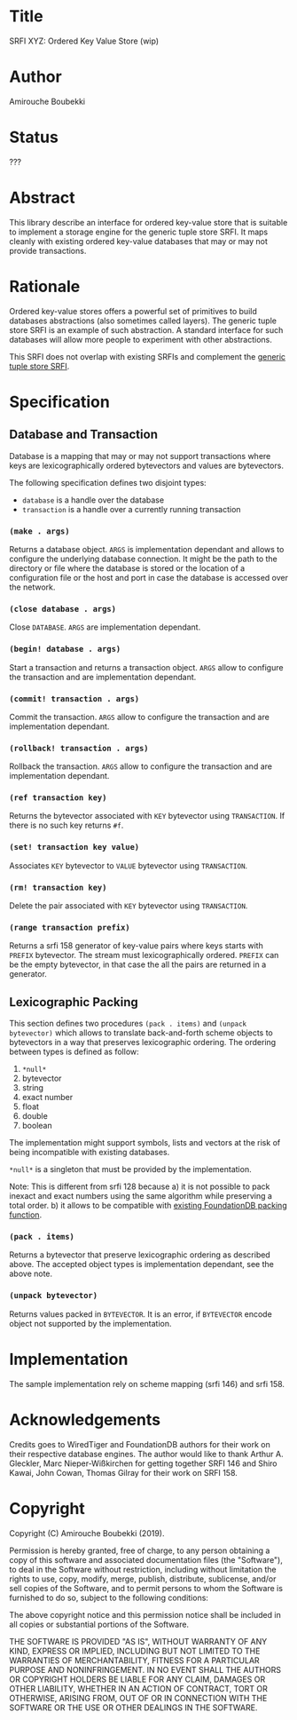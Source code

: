 # Title

SRFI XYZ: Ordered Key Value Store (wip)

# Author

Amirouche Boubekki

# Status

???

# Abstract

This library describe an interface for ordered key-value store that is
suitable to implement a storage engine for the generic tuple store
SRFI. It maps cleanly with existing ordered key-value databases that
may or may not provide transactions.

# Rationale

Ordered key-value stores offers a powerful set of primitives to build
databases abstractions (also sometimes called layers). The generic
tuple store SRFI is an example of such abstraction. A standard
interface for such databases will allow more people to experiment with
other abstractions.

This SRFI does not overlap with existing SRFIs and complement the
[generic tuple store SRFI](https://git.io/fjmez).

# Specification

## Database and Transaction

Database is a mapping that may or may not support transactions where
keys are lexicographically ordered bytevectors and values are
bytevectors.

The following specification defines two disjoint types:

- `database` is a handle over the database
- `transaction` is a handle over a currently running transaction

### `(make . args)`

Returns a database object. `ARGS` is implementation dependant and
allows to configure the underlying database connection. It might be
the path to the directory or file where the database is stored or the
location of a configuration file or the host and port in case the
database is accessed over the network.

### `(close database . args)`

Close `DATABASE`. `ARGS` are implementation dependant.

### `(begin! database . args)`

Start a transaction and returns a transaction object. `ARGS` allow to
configure the transaction and are implementation dependant.

### `(commit! transaction . args)`

Commit the transaction. `ARGS` allow to configure the transaction and
are implementation dependant.

### `(rollback! transaction . args)`

Rollback the transaction. `ARGS` allow to configure the transaction
and are implementation dependant.

### `(ref transaction key)`

Returns the bytevector associated with `KEY` bytevector using
`TRANSACTION`. If there is no such key returns `#f`.

### `(set! transaction key value)`

Associates `KEY` bytevector to `VALUE` bytevector using `TRANSACTION`.

### `(rm! transaction key)`

Delete the pair associated with `KEY` bytevector using `TRANSACTION`.

### `(range transaction prefix)`

Returns a srfi 158 generator of key-value pairs where keys starts with
`PREFIX` bytevector. The stream must lexicographically
ordered. `PREFIX` can be the empty bytevector, in that case the all
the pairs are returned in a generator.

## Lexicographic Packing

This section defines two procedures `(pack . items)` and `(unpack
bytevector)` which allows to translate back-and-forth scheme objects
to bytevectors in a way that preserves lexicographic ordering. The
ordering between types is defined as follow:

1. `*null*`
2. bytevector
3. string
5. exact number
6. float
7. double
8. boolean

The implementation might support symbols, lists and vectors at the
risk of being incompatible with existing databases.

`*null*` is a singleton that must be provided by the implementation.

Note: This is different from srfi 128 because a) it is not possible to
	  pack inexact and exact numbers using the same algorithm while
	  preserving a total order. b) it allows to be compatible with
	  [existing FoundationDB packing function](https://git.io/fjq7T).

### `(pack . items)`

Returns a bytevector that preserve lexicographic ordering as described
above. The accepted object types is implementation dependant, see the
above note.

### `(unpack bytevector)`

Returns values packed in `BYTEVECTOR`. It is an error, if `BYTEVECTOR`
encode object not supported by the implementation.

# Implementation

The sample implementation rely on scheme mapping (srfi 146) and srfi
158.

# Acknowledgements

Credits goes to WiredTiger and FoundationDB authors for their work on
their respective database engines. The author would like to thank
Arthur A. Gleckler, Marc Nieper-Wißkirchen for getting together SRFI
146 and Shiro Kawai, John Cowan, Thomas Gilray for their work on SRFI
158.

# Copyright

Copyright (C) Amirouche Boubekki (2019).

Permission is hereby granted, free of charge, to any person obtaining
a copy of this software and associated documentation files (the
"Software"), to deal in the Software without restriction, including
without limitation the rights to use, copy, modify, merge, publish,
distribute, sublicense, and/or sell copies of the Software, and to
permit persons to whom the Software is furnished to do so, subject to
the following conditions:

The above copyright notice and this permission notice shall be
included in all copies or substantial portions of the Software.

THE SOFTWARE IS PROVIDED "AS IS", WITHOUT WARRANTY OF ANY KIND,
EXPRESS OR IMPLIED, INCLUDING BUT NOT LIMITED TO THE WARRANTIES OF
MERCHANTABILITY, FITNESS FOR A PARTICULAR PURPOSE AND
NONINFRINGEMENT. IN NO EVENT SHALL THE AUTHORS OR COPYRIGHT HOLDERS BE
LIABLE FOR ANY CLAIM, DAMAGES OR OTHER LIABILITY, WHETHER IN AN ACTION
OF CONTRACT, TORT OR OTHERWISE, ARISING FROM, OUT OF OR IN CONNECTION
WITH THE SOFTWARE OR THE USE OR OTHER DEALINGS IN THE SOFTWARE.
